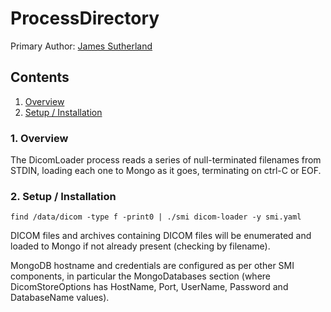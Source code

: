 # ProcessDirectory

Primary Author: [James Sutherland](https://github.com/jas88)

## Contents
 1. [Overview](#1-overview)
 2. [Setup / Installation](#2-setup--installation)

### 1. Overview

The DicomLoader process reads a series of null-terminated filenames from STDIN, loading each one to Mongo as it goes, terminating on ctrl-C or EOF.

### 2. Setup / Installation

`find /data/dicom -type f -print0 | ./smi dicom-loader -y smi.yaml`

DICOM files and archives containing DICOM files will be enumerated and loaded to Mongo if not already present (checking by filename).

MongoDB hostname and credentials are configured as per other SMI components, in particular the MongoDatabases section (where DicomStoreOptions has HostName, Port, UserName, Password and DatabaseName values).
